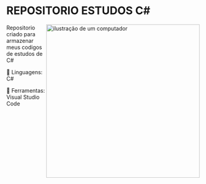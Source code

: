 <h1>REPOSITORIO ESTUDOS C#</h1>

<img src="https://raw.githubusercontent.com/MicaelliMedeiros/micaellimedeiros/master/image/computer-illustration.png" alt="ilustração de um computador" min-width="400px" max-width="400px" width="400px" align="right">

<p align="left"> 
  Repositorio criado para armazenar meus codigos de estudos de C#
</p>

<p align="left">
  🦄 Linguagens: C#
</p>

<p align="left">
  💼 Ferramentas: Visual Studio Code
</p>
